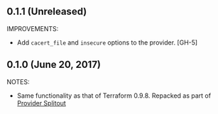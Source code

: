 ## 0.1.1 (Unreleased)

IMPROVEMENTS:

* Add `cacert_file` and `insecure` options to the provider. [GH-5]

## 0.1.0 (June 20, 2017)

NOTES:

* Same functionality as that of Terraform 0.9.8. Repacked as part of [Provider Splitout](https://www.hashicorp.com/blog/upcoming-provider-changes-in-terraform-0-10/)
